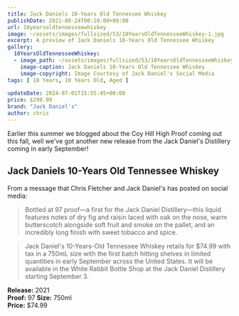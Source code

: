 ```yaml
---
title: Jack Daniels 10-Years Old Tennessee Whiskey
publishDate: 2021-08-24T00:10:00+00:00
url: 10yearsoldtennesseewhiskey
image: ~/assets/images/fullsized/53/10YearsOldTennesseeWhiskey-1.jpg
excerpt: A preview of Jack Daniels 10-Years Old Tennessee Whiskey
gallery:
  10YearsOldTennesseeWhiskey:
  - image_path: ~/assets/images/fullsized/53/10YearsOldTennesseeWhiskey-1.jpg
    image-caption: Jack Daniels 10-Years Old Tennessee Whiskey
    image-copyright: Image Courtesy of Jack Daniel's Social Media
tags: [ 10 Years, 10 Years Old, Aged ]
 
updateDate: 2024-07-01T15:55:45+00:00
price: $299.99
brand: "Jack Daniel's"
author: chris
---
```

Earlier this summer we blogged about the Coy Hill High Proof coming out this fall, well we've got another new release from the Jack Daniel's Distillery coming in early September! 

## Jack Daniels 10-Years Old Tennessee Whiskey

From a message that Chris Fletcher and Jack Daniel's has posted on social media:

> Bottled at 97 proof—a first for the Jack Daniel Distillery—this liquid features notes of dry fig and raisin laced with oak on the nose, warm butterscotch alongside soft fruit and smoke on the pallet, and an incredibly long finish with sweet tobacco and spice.

> Jack Daniel's 10-Years-Old Tennessee Whiskey retails for $74.99 with tax in a 750mL size with the first batch hitting shelves in limited quantities in early September across the United States. It will be available in the White Rabbit Bottle Shop at the Jack Daniel Distillery starting September 3.


**Release:** 2021  
**Proof:** 97
**Size:** 750ml  
**Price:** $74.99  



